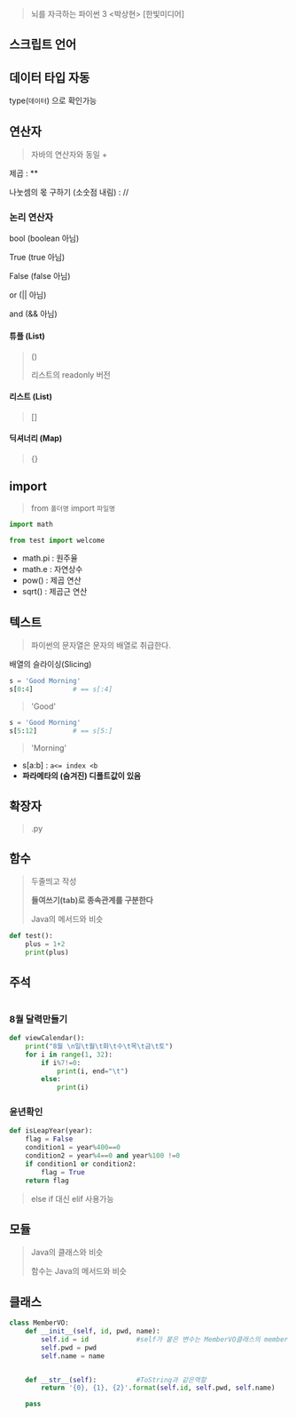 > 뇌를 자극하는 파이썬 3	<박상현>	[한빛미디어]



## 스크립트 언어



## 데이터 타입 자동

type(`데이터`) 으로 확인가능





## 연산자

> 자바의 연산자와 동일 +

제곱 : **

나눗셈의 몫 구하기 (소숫점 내림) : //



### 논리 연산자

bool (boolean 아님)

True (true 아님)

False (false 아님)

or (|| 아님)

and (&& 아님)

#### 튜플 (List)

> ()
>
> 리스트의 readonly 버전

#### 리스트 (List)

> []

#### 딕셔너리 (Map)

> {}



## import

> from `폴더명` import `파일명`

```python
import math

from test import welcome
```

- math.pi : 원주율
- math.e : 자연상수
- pow() : 제곱 연산
- sqrt() : 제곱근 연산



## 텍스트

> 파이썬의 문자열은 문자의 배열로 취급한다.

배열의 슬라이싱(Slicing)

```python
s = 'Good Morning'
s[0:4]			# == s[:4]
```

> 'Good'

```python
s = 'Good Morning'
s[5:12]			# == s[5:]
```

> 'Morning'

- s[a:b] : `a<= index <b`
- **파라메타의 (숨겨진) 디폴트값이 있음**



## 확장자

> .py



## 함수

>두줄띄고 작성
>
>**들여쓰기(tab)로 종속관계를 구분한다**
>
>Java의 메서드와 비슷

```python
def test():
    plus = 1+2
    print(plus)
```





## 주석

> #



### 8월 달력만들기

```python
def viewCalendar():
    print("8월 \n일\t월\t화\t수\t목\t금\t토")
    for i in range(1, 32):
        if i%7!=0:
            print(i, end="\t")
        else:
            print(i)
```



### 윤년확인

```python
def isLeapYear(year):
    flag = False
    condition1 = year%400==0
    condition2 = year%4==0 and year%100 !=0
    if condition1 or condition2:
        flag = True
    return flag
```



> else if 대신 elif 사용가능





## 모듈

> Java의 클래스와 비슷
>
> 함수는 Java의 메서드와 비슷



## 클래스

```python
class MemberVO:
    def __init__(self, id, pwd, name):
        self.id = id            #self가 붙은 변수는 MemberVO클래스의 member변수 또는 field가 된다
        self.pwd = pwd
        self.name = name


    def __str__(self):          #ToString과 같은역할
        return '{0}, {1}, {2}'.format(self.id, self.pwd, self.name)

    pass
```

